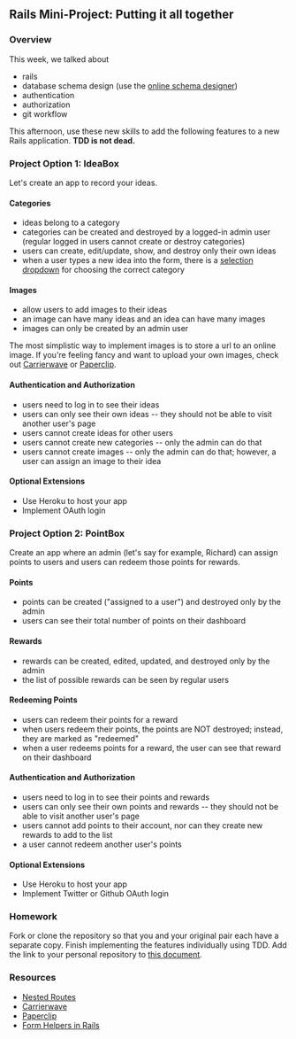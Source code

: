 ## Rails Mini-Project: Putting it all together

### Overview

This week, we talked about

* rails
* database schema design (use the [online schema designer](http://ondras.zarovi.cz/sql/demo/))
* authentication
* authorization
* git workflow

This afternoon, use these new skills to add the following features to a new Rails application. **TDD is not dead.**

### Project Option 1: IdeaBox

Let's create an app to record your ideas. 

#### Categories

* ideas belong to a category
* categories can be created and destroyed by a logged-in admin user (regular logged in users cannot create or destroy categories)
* users can create, edit/update, show, and destroy only their own ideas
* when a user types a new idea into the form, there is a [selection dropdown](http://guides.rubyonrails.org/form_helpers.html#option-tags-from-a-collection-of-arbitrary-objects) for choosing the correct category

#### Images

* allow users to add images to their ideas
* an image can have many ideas and an idea can have many images
* images can only be created by an admin user

The most simplistic way to implement images is to store a url to an online image. If you're feeling fancy and want to upload your own images, check out [Carrierwave](https://github.com/carrierwaveuploader/carrierwave) or [Paperclip](https://github.com/thoughtbot/paperclip). 

#### Authentication and Authorization

* users need to log in to see their ideas
* users can only see their own ideas -- they should not be able to visit another user's page
* users cannot create ideas for other users
* users cannot create new categories -- only the admin can do that
* users cannot create images -- only the admin can do that; however, a user can assign an image to their idea

#### Optional Extensions

* Use Heroku to host your app
* Implement OAuth login

### Project Option 2: PointBox

Create an app where an admin (let's say for example, Richard) can assign points to users and users can redeem those points for rewards.

#### Points

* points can be created ("assigned to a user") and destroyed only by the admin
* users can see their total number of points on their dashboard

#### Rewards

* rewards can be created, edited, updated, and destroyed only by the admin
* the list of possible rewards can be seen by regular users

#### Redeeming Points

* users can redeem their points for a reward
* when users redeem their points, the points are NOT destroyed; instead, they are marked as "redeemed"
* when a user redeems points for a reward, the user can see that reward on their dashboard

#### Authentication and Authorization

* users need to log in to see their points and rewards
* users can only see their own points and rewards -- they should not be able to visit another user's page
* users cannot add points to their account, nor can they create new rewards to add to the list
* a user cannot redeem another user's points

#### Optional Extensions

* Use Heroku to host your app
* Implement Twitter or Github OAuth login

### Homework

Fork or clone the repository so that you and your original pair each have a separate copy. Finish implementing the features individually using TDD. Add the link to your personal repository to [this document](https://github.com/turingschool/ruby-submissions/blob/master/1412/04_rails_mini_project/04_rails_mini_project.yml).

### Resources

* [Nested Routes](http://guides.rubyonrails.org/routing.html#nested-resources)
* [Carrierwave](https://github.com/carrierwaveuploader/carrierwave)
* [Paperclip](https://github.com/thoughtbot/paperclip)
* [Form Helpers in Rails](http://guides.rubyonrails.org/form_helpers.html)

